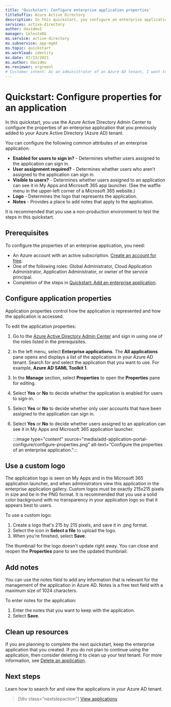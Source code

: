 ```yaml
---
title: 'Quickstart: Configure enterprise application properties'
titleSuffix: Azure Active Directory
description: In this quickstart, you configure an enterprise application that has been added to your Azure Active Directory tenant using the Azure portal.
services: active-directory
author: davidmu1
manager: CelesteDG
ms.service: active-directory
ms.subservice: app-mgmt
ms.topic: quickstart
ms.workload: identity
ms.date: 07/23/2021
ms.author: davidmu
ms.reviewer: ergreenl
# Customer intent: As an administrator of an Azure AD tenant, I want to configure the properties of an enterprise application.
---
```


# Quickstart: Configure properties for an application

In this quickstart, you use the Azure Active Directory Admin Center to configure the properties of an enterprise application that you previously added to your Azure Active Directory (Azure AD) tenant.

You can configure the following common attributes of an enterprise application:

- **Enabled for users to sign in?** - Determines whether users assigned to the application can sign in.
- **User assignment required?** - Determines whether users who aren't assigned to the application can sign in.
- **Visible to users?** - Determines whether users assigned to an application can see it in My Apps and Microsoft 365 app launcher. (See the waffle menu in the upper-left corner of a Microsoft 365 website.)
- **Logo** - Determines the logo that represents the application.
- **Notes** - Provides a place to add notes that apply to the application.

It is recommended that you use a non-production environment to test the steps in this quickstart.

## Prerequisites

To configure the properties of an enterprise application, you need:

- An Azure account with an active subscription. [Create an account for free](https://azure.microsoft.com/free/?WT.mc_id=A261C142F).
- One of the following roles: Global Administrator, Cloud Application Administrator, Application Administrator, or owner of the service principal.
- Completion of the steps in [Quickstart: Add an enterprise application](add-application-portal.md).

## Configure application properties

Application properties control how the application is represented and how the application is accessed.

To edit the application properties:

1. Go to the [Azure Active Directory Admin Center](https://aad.portal.azure.com) and sign in using one of the roles listed in the prerequisites.
1. In the left menu, select **Enterprise applications**. The **All applications** pane opens and displays a list of the applications in your Azure AD tenant. Search for and select the application that you want to use. For example, **Azure AD SAML Toolkit 1**.
1. In the **Manage** section, select **Properties** to open the **Properties** pane for editing.
1. Select **Yes** or **No** to decide whether the application is enabled for users to sign-in.
1. Select **Yes** or **No** to decide whether only user accounts that have been assigned to the application can sign in.
1. Select **Yes** or **No** to decide whether users assigned to an application can see it in My Apps and Microsoft 365 application launcher. 

    :::image type="content" source="media/add-application-portal-configure/configure-properties.png" alt-text="Configure the properties of an enterprise application.":::

## Use a custom logo

The application logo is seen on My Apps and in the Microsoft 365 application launcher, and when administrators view this application in the enterprise application gallery. Custom logos must be exactly 215x215 pixels in size and be in the PNG format. It is recommended that you use a solid color background with no transparency in your application logo so that it appears best to users.

To use a custom logo:

1. Create a logo that's 215 by 215 pixels, and save it in .png format.
1. Select the icon in **Select a file** to upload the logo.
1. When you're finished, select **Save**.

The thumbnail for the logo doesn't update right away. You can close and reopen the **Properties** pane to see the updated thumbnail.

## Add notes

You can use the notes field to add any information that is relevant for the management of the application in Azure AD. Notes is a free text field with a maximum size of 1024 characters.

To enter notes for the application:

1. Enter the notes that you want to keep with the application.
1. Select **Save**.

## Clean up resources

If you are planning to complete the next quickstart, keep the enterprise application that you created. If you do not plan to continue using the application, then consider deleting it to clean up your test tenant. For more information, see [Delete an application](delete-application-portal.md).

## Next steps

Learn how to search for and view the applications in your Azure AD tenant.
> [!div class="nextstepaction"]
> [View applications](view-applications-portal.md)
